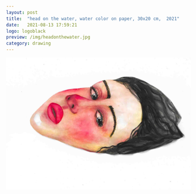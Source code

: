 ```yaml
---
layout: post
title:  "head on the water, water color on paper, 30x20 cm,  2021"
date:   2021-08-13 17:59:21
logo: logoblack
preview: /img/headonthewater.jpg
category: drawing
---
```


![Le carrousel Jules Verne](/img/headonthewater.jpg) 



